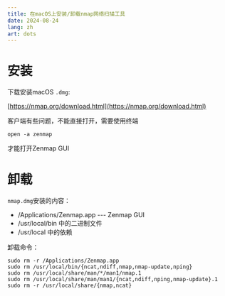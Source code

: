 ```yaml
---
title: 在macOS上安装/卸载nmap网络扫描工具
date: 2024-08-24
lang: zh
art: dots
---
```


# 安装

下载安装macOS `.dmg`:

[https://nmap.org/download.html](https://nmap.org/download.html)

客户端有些问题，不能直接打开，需要使用终端

```shell
open -a zenmap
```

才能打开Zenmap GUI

# 卸载

`nmap.dmg`安装的内容：

- /Applications/Zenmap.app --- Zenmap GUI
- /usr/local/bin 中的二进制文件
- /usr/local 中的依赖

卸载命令：

```shell
sudo rm -r /Applications/Zenmap.app
sudo rm /usr/local/bin/{ncat,ndiff,nmap,nmap-update,nping}
sudo rm /usr/local/share/man/*/man1/nmap.1
sudo rm /usr/local/share/man/man1/{ncat,ndiff,nping,nmap-update}.1
sudo rm -r /usr/local/share/{nmap,ncat}
```
